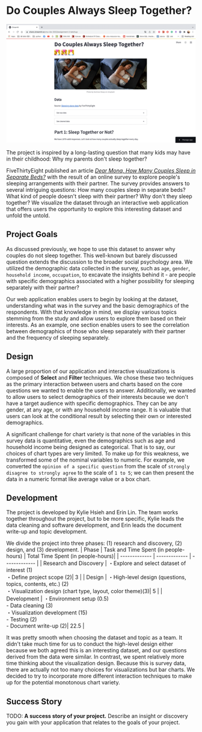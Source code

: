 # Do Couples Always Sleep Together?

![A screenshot of your application. Could be a GIF.](Figs/screenshot.png)

The project is inspired by a long-lasting question that many kids may have in their childhood: Why my parents don't sleep together?

FiveThirtyEight published an article [*Dear Mona, How Many Couples Sleep in Separate Beds?*](https://fivethirtyeight.com/features/dear-mona-how-many-couples-sleep-in-separate-beds/) with the result of an online survey to explore people's sleeping arrangements with their partner. The survey provides answers to several intriguing questions: How many couples sleep in separate beds? What kind of people doesn't sleep with their partner? Why don't they sleep together? We visualize the dataset through an interactive web application that offers users the opportunity to explore this interesting dataset and unfold the untold.


## Project Goals

As discussed previously, we hope to use this dataset to answer why couples do not sleep together. This well-known but barely discussed question extends the discussion to the broader social psychology area. We utilized the demographic data collected in the survey, such as `age`, `gender`, `household income`, `occupation`, to excavate the insights behind it - are people with specific demographics associated with a higher possibility for sleeping separately with their partner?

Our web application enables users to begin by looking at the dataset, understanding what was in the survey and the basic demographics of the respondents. With that knowledge in mind, we display various topics stemming from the study and allow users to explore them based on their interests. As an example, one section enables users to see the correlation between demographics of those who sleep separately with their partner and the frequency of sleeping separately.


## Design

A large proportion of our application and interactive visualizations is composed of **Select** and **Filter** techniques. We chose these two techniques as the primary interaction between users and charts based on the core questions we wanted to enable the users to answer. Additionally, we wanted to allow users to select demographics of their interests because we don't have a target audience with specific demographics. They can be any gender, at any age, or with any household income range. It is valuable that users can look at the conditional result by selecting their own or interested demographics.

A significant challenge for chart variety is that none of the variables in this survey data is quantitative, even the demographics such as age and household income being designed as categorical. That is to say, our choices of chart types are very limited. To make up for this weakness, we transformed some of the nominal variables to numeric. For example, we converted the `opinion of a specific question` from the scale of `strongly disagree to strongly agree` to the scale of `1 to 5`; we can then present the data in a numeric format like average value or a box chart.


## Development

The project is developed by Kylie Hsieh and Erin Lin. The team works together throughout the project, but to be more specific, Kylie leads the data cleaning and software development, and Erin leads the document write-up and topic development.

We divide the project into three phases: (1) research and discovery, (2) design, and (3) development.
| Phase  | Task and Time Spent (in people-hours) | Total Time Spent (in people-hours)|
| ------------- | ------------- | ------------- |
| Research and Discovery | ・Explore and select dataset of interest (1)<br/> ・Define project scope (2)| 3 |
| Design  | ・High-level design (questions, topics, contents, etc.) (2)<br/> ・Visualization design (chart type, layout, color theme)(3)| 5 |
| Development  | ・Environment setup (0.5)<br/> - Data cleaning (3)<br/> ・Visualization development (15)<br/> - Testing (2)<br/> - Document write-up (2)| 22.5 |

It was pretty smooth when choosing the dataset and topic as a team. It didn't take much time for us to conduct the high-level design either because we both agreed this is an interesting dataset, and our questions derived from the data were similar. In contrast, we spent relatively more time thinking about the visualization design. Because this is survey data, there are actually not too many choices for visualizations but bar charts. We decided to try to incorporate more different interaction techniques to make up for the potential monotonous chart variety.


## Success Story

TODO:  **A success story of your project.** Describe an insight or discovery you gain with your application that relates to the goals of your project.
